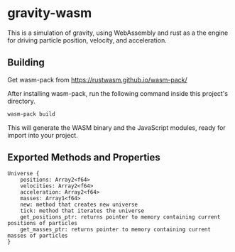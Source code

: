 # gravity-wasm

This is a simulation of gravity, using WebAssembly and rust as a the engine for driving particle position, velocity, and acceleration.

## Building

Get wasm-pack from https://rustwasm.github.io/wasm-pack/

After installing wasm-pack, run the following command inside this project's directory.

```sh
wasm-pack build
```

This will generate the WASM binary and the JavaScript modules, ready for import into your project.

## Exported Methods and Properties

```
Universe {
    positions: Array2<f64>
    velocities: Array2<f64>
    acceleration: Array2<f64>
    masses: Array1<f64>
    new: method that creates new universe
    tick: method that iterates the universe
    get_positions_ptr: returns pointer to memory containing current positions of particles
    get_masses_ptr: returns pointer to memory containing current masses of particles
}
```
